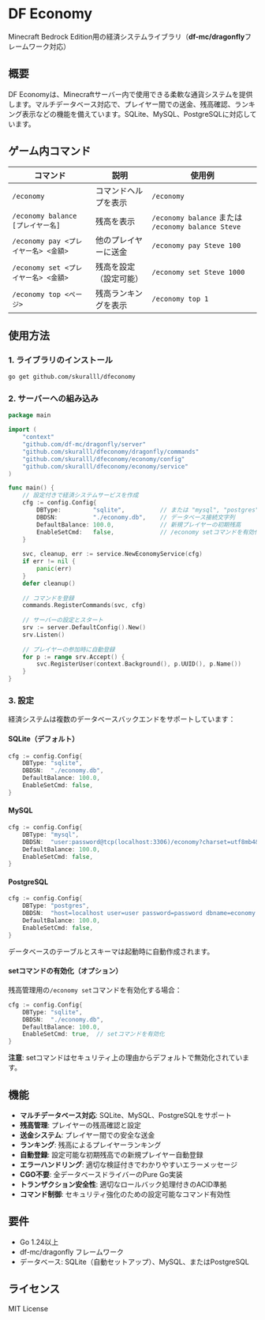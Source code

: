 # DF Economy

Minecraft Bedrock Edition用の経済システムライブラリ（**df-mc/dragonfly**フレームワーク対応）

## 概要

DF Economyは、Minecraftサーバー内で使用できる柔軟な通貨システムを提供します。マルチデータベース対応で、プレイヤー間での送金、残高確認、ランキング表示などの機能を備えています。SQLite、MySQL、PostgreSQLに対応しています。

## ゲーム内コマンド

| コマンド | 説明 | 使用例 |
| --- | --- | --- |
| `/economy` | コマンドヘルプを表示 | `/economy` |
| `/economy balance [プレイヤー名]` | 残高を表示 | `/economy balance` または `/economy balance Steve` |
| `/economy pay <プレイヤー名> <金額>` | 他のプレイヤーに送金 | `/economy pay Steve 100` |
| `/economy set <プレイヤー名> <金額>` | 残高を設定（設定可能） | `/economy set Steve 1000` |
| `/economy top <ページ>` | 残高ランキングを表示 | `/economy top 1` |

## 使用方法

### 1. ライブラリのインストール

```bash
go get github.com/skuralll/dfeconomy
```

### 2. サーバーへの組み込み

```go
package main

import (
    "context"
    "github.com/df-mc/dragonfly/server"
    "github.com/skuralll/dfeconomy/dragonfly/commands"
    "github.com/skuralll/dfeconomy/economy/config"
    "github.com/skuralll/dfeconomy/economy/service"
)

func main() {
    // 設定付きで経済システムサービスを作成
    cfg := config.Config{
        DBType:         "sqlite",          // または "mysql", "postgres"
        DBDSN:          "./economy.db",    // データベース接続文字列
        DefaultBalance: 100.0,             // 新規プレイヤーの初期残高
        EnableSetCmd:   false,             // /economy setコマンドを有効化 (デフォルト: false)
    }
    
    svc, cleanup, err := service.NewEconomyService(cfg)
    if err != nil {
        panic(err)
    }
    defer cleanup()
    
    // コマンドを登録
    commands.RegisterCommands(svc, cfg)
    
    // サーバーの設定とスタート
    srv := server.DefaultConfig().New()
    srv.Listen()
    
    // プレイヤーの参加時に自動登録
    for p := range srv.Accept() {
        svc.RegisterUser(context.Background(), p.UUID(), p.Name())
    }
}
```

### 3. 設定

経済システムは複数のデータベースバックエンドをサポートしています：

#### SQLite（デフォルト）
```go
cfg := config.Config{
    DBType: "sqlite",
    DBDSN:  "./economy.db",
    DefaultBalance: 100.0,
    EnableSetCmd: false,
}
```

#### MySQL
```go
cfg := config.Config{
    DBType: "mysql",
    DBDSN:  "user:password@tcp(localhost:3306)/economy?charset=utf8mb4&parseTime=True&loc=Local",
    DefaultBalance: 100.0,
    EnableSetCmd: false,
}
```

#### PostgreSQL
```go
cfg := config.Config{
    DBType: "postgres",
    DBDSN:  "host=localhost user=user password=password dbname=economy port=5432 sslmode=disable",
    DefaultBalance: 100.0,
    EnableSetCmd: false,
}
```

データベースのテーブルとスキーマは起動時に自動作成されます。

#### setコマンドの有効化（オプション）
残高管理用の`/economy set`コマンドを有効化する場合：
```go
cfg := config.Config{
    DBType: "sqlite",
    DBDSN:  "./economy.db",
    DefaultBalance: 100.0,
    EnableSetCmd: true,  // setコマンドを有効化
}
```

**注意**: setコマンドはセキュリティ上の理由からデフォルトで無効化されています。

## 機能

- **マルチデータベース対応**: SQLite、MySQL、PostgreSQLをサポート
- **残高管理**: プレイヤーの残高確認と設定
- **送金システム**: プレイヤー間での安全な送金
- **ランキング**: 残高によるプレイヤーランキング
- **自動登録**: 設定可能な初期残高での新規プレイヤー自動登録
- **エラーハンドリング**: 適切な検証付きでわかりやすいエラーメッセージ
- **CGO不要**: 全データベースドライバーのPure Go実装
- **トランザクション安全性**: 適切なロールバック処理付きのACID準拠
- **コマンド制御**: セキュリティ強化のための設定可能なコマンド有効性

## 要件

- Go 1.24以上
- df-mc/dragonfly フレームワーク
- データベース: SQLite（自動セットアップ）、MySQL、またはPostgreSQL

## ライセンス

MIT License